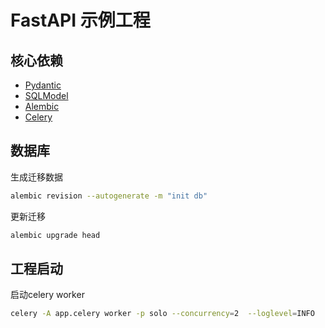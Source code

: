 # FastAPI 示例工程

## 核心依赖

* [Pydantic](https://docs.pydantic.dev/2.10/)
* [SQLModel](https://sqlmodel.fastapi.org.cn/)
* [Alembic](https://alembic.sqlalchemy.org/en/latest/)
* [Celery](https://docs.celeryq.dev/en/stable/index.html)

## 数据库

生成迁移数据

```bash
alembic revision --autogenerate -m "init db"
```

更新迁移

```bash
alembic upgrade head
```

## 工程启动

启动celery worker

```bash
celery -A app.celery worker -p solo --concurrency=2  --loglevel=INFO
```
